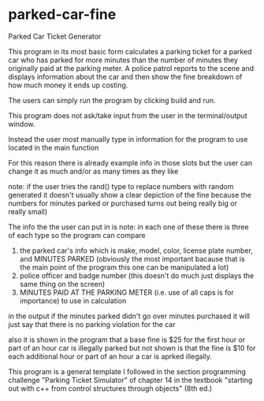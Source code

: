 # parked-car-fine


Parked Car Ticket Generator 

This program in its most basic form calculates a parking ticket for a parked car who has parked for more minutes than the number of minutes they originally paid at the parking meter. A police patrol reports to the scene and displays information about the car and then show the fine breakdown of how much money it ends up costing.


The users can simply run the program by clicking build and run.

This program does not ask/take input from the user in the terminal/output window.

Instead the user most manually type in information for the program to use located in the main function 

For this reason there is already example info in those slots but the user can change it as much and/or as many times as they like

note: if the user tries the rand() type to replace numbers with random generated it doesn't usually show a clear depiction of the fine because the numbers for minutes parked or purchased turns out being really big or really small)

The info the the user can put in is note: in each one of these there is three of each type so the program can compare

1. the parked car's info which is make, model, color, license plate number, and MINUTES PARKED (obviously the most important bacause that is the main point of the program this one can be manipulated a lot)
2. police officer and badge number (this doesn't do much just displays the same thing on the screen)
3. MINUTES PAID AT THE PARKING METER (i.e. use of all caps is for importance) to use in calculation

in the output if the minutes parked didn't go over minutes purchased it will just say that there is no parking violation for the car

also it is shown in the program that a base fine is $25 for the first hour or part of an hour car is illegally parked 
but not shown is that the fine is $10 for each additional hour or part of an hour a car is aprked illegally. 


This program is a general template I followed in the section programming challenge "Parking Ticket Simulator" of chapter 14 in the textbook "starting out with c++ from control structures through objects" (8th ed.)

